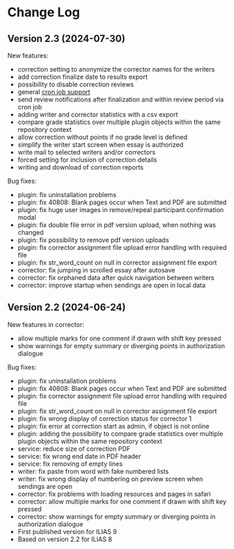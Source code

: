 # Change Log

## Version 2.3 (2024-07-30)
New features:
- correction setting to anonymize the corrector names for the writers
- add correction finalize date to results export
- possibility to disable correction reviews
- general [cron job support](https://github.com/EDUTIEK/LongEssayAssessmentCron/)
- send review notifications after finalization and within review period via cron job
- adding writer and corrector statistics with a csv export
- compare grade statistics over multiple plugin objects within the same repository context
- allow correction without points if no grade level is defined
- simplify the writer start screen when essay is authorized
- write mail to selected writers and/or correctors
- forced setting for inclusion of correction details
- writing and download of correction reports

Bug fixes:
- plugin: fix uninstallation problems
- plugin: fix 40808: Blank pages occur when Text and PDF are submitted
- plugin: fix huge user images in remove/repeal participant confirmation modal
- plugin: fix double file error in pdf version upload, when nothing was changed
- plugin: fix possibility to remove pdf version uploads
- plugin: fix corrector assignment file upload error handling with required file
- plugin: fix str_word_count on null in corrector assignment file export
- corrector: fix jumping in scrolled essay after autosave
- corrector: fix orphaned data after quick navigation between writers
- corrector: improve startup when sendings are open in local data


## Version 2.2 (2024-06-24)
New features in corrector:
- allow multiple marks for one comment if drawn with shift key pressed
- show warnings for empty summary or diverging points in authorization dialogue

Bug fixes:
- plugin: fix uninstallation problems
- plugin: fix 40808: Blank pages occur when Text and PDF are submitted
- plugin: fix corrector assignment file upload error handling with required file
- plugin: fix str_word_count on null in corrector assignment file export
- plugin: fix wrong display of correction status for corrector 1
- plugin: fix error at correction start as admin, if object is not online
- plugin: adding the possibility to compare grade statistics over multiple plugin objects within the same repository context
- service: reduce size of correction PDF
- service: fix wrong end date in PDF header
- service: fix removing of empty lines
- writer: fix paste from word with fake numbered lists
- writer: fix wrong display of numbering on preview screen when sendings are open
- corrector: fix problems with loading resources and pages in safari
- corrector: allow multiple marks for one comment if drawn with shift key pressed
- corrector: show warnings for empty summary or diverging points in authorization dialogue
- First published version for ILIAS 9
- Based on version 2.2 for ILIAS 8